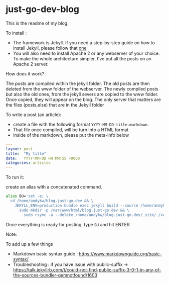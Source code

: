 # just-go-dev-blog

This is the readme of my blog.

To install : 

- The framework is Jekyll. If you need a step-by-step guide on how to install Jekyll, 
please follow that [one](https://computingforgeeks.com/how-to-install-jekyll-on-ubuntu-18-04/) 
- You will also need to install Apache 2 or any webserver of your choice. To make the whole 
architecture simpler, I've put all the posts on an Apache 2 server. 


How does it work? :

The posts are compiled within the jekyll folder. The old posts are then deleted from the www folder of the webserver.
The newly compiled posts but also the old ones, from the jekyll severs are copied to the www folder. 
Once copied, they will appear on the blog.
The only server that matters are the files (posts,else) that are in the Jekyll folder


To write a post (an article):

- create a file with the following format `YYYY-MM-DD-title.markdown`.
- That file once compiled, will be turn into a HTML format 
- Inside of the markdown, please put the meta-info below

```yaml
---
layout: post
title:  "My title"
date:   YYYY-MM-DD HH:MM:SS +0000
categories: articles
---
``` 

To run it:

create an alias with a concatenated command. 

```bash
alias BU='set -e; \
  cd /home/andykw/blog.just-go.dev && \
    JEKYLL_ENV=production bundle exec jekyll build --source /home/andykw/blog.just-go.dev --destination /home/andykw/blog.just-go.dev/_site && \
      sudo mkdir -p /var/www/html/blog.just-go.dev && \
        sudo rsync -a --delete /home/andykw/blog.just-go.dev/_site/ /var/www/html/blog.just-go.dev/'
```

Once everything is ready for posting, type `BU` and hit ENTER

Note: 

To add up a few things

- Markdown basic syntax guide : https://www.markdownguide.org/basic-syntax/
- Troubleshooting : if you have issue with public-suffix -> https://talk.jekyllrb.com/t/could-not-find-public-suffix-3-0-1-in-any-of-the-sources-bundler-gemnotfound/1603
